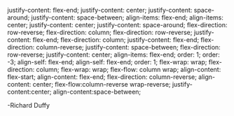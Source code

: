 justify-content: flex-end;
justify-content: center;
justify-content: space-around;
justify-content: space-between;
align-items: flex-end;
align-items: center; justify-content: center;
justify-content: space-around;
flex-direction: row-reverse;
flex-direction: column;
flex-direction: row-reverse; justify-content: flex-end;
flex-direction: column; justify-content: flex-end;
flex-direction: column-reverse; justify-content: space-between;
flex-direction: row-reverse; justify-content: center; align-items: flex-end;
order: 1;
order: -3;
align-self: flex-end;
align-self: flex-end; order: 1;
flex-wrap: wrap;
flex-direction: column; flex-wrap: wrap;
flex-flow: column wrap;
align-content: flex-start;
align-content: flex-end;
flex-direction: column-reverse; align-content: center;
flex-flow:column-reverse wrap-reverse; justify-content:center; align-content:space-between;

-Richard Duffy
